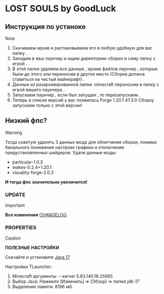 # LOST SOULS by GoodLuck

## Инструкция по устаноке
> [!NOTE]
>1. Скачиваем архив и распаковываем его в любую удобную для вас папку .
>2. Заходим в ваш лаунчер и ищем директорию сборки и саму папку с игрой .
>3. В этой папке удаляем все данные , кроме файлов лаунчер , которые были до этого или переносим в другое место (Сборка должна ставиться на чистый майнкрафт) .
>4. Данные из разархивированной папки .minecraft переносим в папку с игрой вашего лаунчера .
>5. Запускаем лаунчер , если был запущен , то перезапускаем .
>6. Теперь в списке версий у вас появилась Forge 1.20.1 47.3.0
Сборку запускаем только с этой версии!

## Низкий фпс?
> [!WARNING]
>Тогда советую удалить 3 данных мода для облегчения сборки, помимо банального понижения настроек графики и отключения предустановленных шейдеров.
>Удали данные моды: 
>* particular-1.0.3
>* wakes-0.2.4+1.20.1
>* visuality-forge-2.0.2
>
>**И тогда фпс значительно увеличится!**

### UPDATE
> [!IMPORTANT]  
> **Все изменения** [CHANGELOG](https://github.com/GoodLuckTeam/lostsouls-gl-client/blob/main/CHANGELOG.md).

### PROPERTIES
> [!CAUTION]
> **ПОЛЕЗНЫЕ НАСТРОЙКИ**
> 
> Скачайте и установите [Java 17](https://www.oracle.com/java/technologies/javase/jdk17-archive-downloads.html)
>
> Настройки TLauncher:
> 1. Minecraft аргументы: --server 5.83.140.18:25565
> 2. Выбор Java: *Нажмите* [Изменить] => [Обзор] => *папка jdk-17*
> 3. Выделение памяти: 8196 мб.
